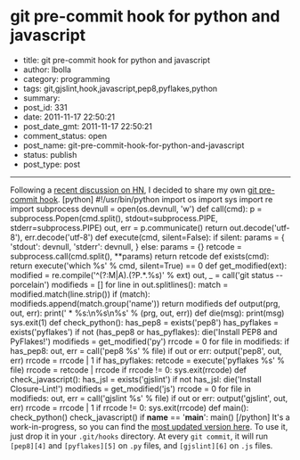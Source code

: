 # git pre-commit hook for python and javascript

- title: git pre-commit hook for python and javascript
- author: lbolla
- category: programming
- tags: git,gjslint,hook,javascript,pep8,pyflakes,python
- summary: 
- post_id: 331
- date: 2011-11-17 22:50:21
- post_date_gmt: 2011-11-17 22:50:21
- comment_status: open
- post_name: git-pre-commit-hook-for-python-and-javascript
- status: publish
- post_type: post

----------------

Following a [recent discussion on HN][1], I decided to share my own [git pre-commit hook][2]. [python] #!/usr/bin/python import os import sys import re import subprocess devnull = open(os.devnull, 'w') def call(cmd): p = subprocess.Popen(cmd.split(), stdout=subprocess.PIPE, stderr=subprocess.PIPE) out, err = p.communicate() return out.decode('utf-8'), err.decode('utf-8') def execute(cmd, silent=False): if silent: params = { 'stdout': devnull, 'stderr': devnull, } else: params = {} retcode = subprocess.call(cmd.split(), **params) return retcode def exists(cmd): return execute('which %s' % cmd, silent=True) == 0 def get_modified(ext): modified = re.compile('^(?:M|A).(?P<name>.*\.%s)' % ext) out, _ = call('git status --porcelain') modifieds = [] for line in out.splitlines(): match = modified.match(line.strip()) if (match): modifieds.append(match.group('name')) return modifieds def output(prg, out, err): print(' * %s:\n%s\n%s' % (prg, out, err)) def die(msg): print(msg) sys.exit(1) def check_python(): has_pep8 = exists('pep8') has_pyflakes = exists('pyflakes') if not (has_pep8 or has_pyflakes): die('Install PEP8 and PyFlakes!') modifieds = get_modified('py') rrcode = 0 for file in modifieds: if has_pep8: out, err = call('pep8 %s' % file) if out or err: output('pep8', out, err) rrcode = rrcode | 1 if has_pyflakes: retcode = execute('pyflakes %s' % file) rrcode = retcode | rrcode if rrcode != 0: sys.exit(rrcode) def check_javascript(): has_jsl = exists('gjslint') if not has_jsl: die('Install Closure-Lint!') modifieds = get_modified('js') rrcode = 0 for file in modifieds: out, err = call('gjslint %s' % file) if out or err: output('gjslint', out, err) rrcode = rrcode | 1 if rrcode != 0: sys.exit(rrcode) def main(): check_python() check_javascript() if __name__ == '__main__': main() [/python] It's a work-in-progress, so you can find the [most updated version here][3]. To use it, just drop it in your `.git/hooks` directory. At every `git commit`, it will run `[pep8][4]` and `[pyflakes][5]` on `.py` files, and `[gjslint][6]` on `.js` files.

   [1]: http://news.ycombinator.com/item?id=3244475
   [2]: http://book.git-scm.com/5_git_hooks.html
   [3]: https://github.com/lbolla/dotfiles/blob/master/githooks/pre-commit
   [4]: http://pypi.python.org/pypi/pep8
   [5]: http://pypi.python.org/pypi/pyflakes/0.5.0
   [6]: http://code.google.com/closure/utilities/docs/linter_howto.html